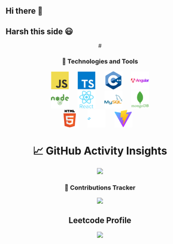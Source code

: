 ## Hi there 👋
## Harsh this side 😃

<div align="center">
	# <h3> 🔧 Technologies and Tools</h3>
	<img src="https://github.com/devicons/devicon/blob/master/icons/javascript/javascript-original.svg"
		title="JavaScript" alt="JavaScript" width="48" height="48"/>&nbsp; &nbsp; &nbsp;
	<img src="https://github.com/devicons/devicon/blob/master/icons/typescript/typescript-original.svg"
		title="TypeScript" alt="TypeScript" width="48" height="48"/>&nbsp; &nbsp; &nbsp;
	<img src="https://github.com/devicons/devicon/blob/master/icons/cplusplus/cplusplus-original.svg"
		title="C++" alt="C++" width="48" height="48"/>&nbsp; &nbsp; &nbsp;
	<img src="https://github.com/devicons/devicon/blob/master/icons/angular/angular-original-wordmark.svg"
		title="Angular" alt="Angular" width="48" height="48"/>
	<br/>
	<img src="https://github.com/devicons/devicon/blob/master/icons/nodejs/nodejs-plain-wordmark.svg"
		title="NodeJS" alt="NodeJS" width="48" height="48"/>&nbsp; &nbsp; &nbsp;
	<img src="https://github.com/devicons/devicon/blob/master/icons/react/react-original-wordmark.svg"
		title="React" alt="React" width="48" height="48"/>&nbsp; &nbsp; &nbsp;
	<img src="https://github.com/devicons/devicon/blob/master/icons/mysql/mysql-original-wordmark.svg"
		title="MySQL"  alt="MySQL" width="48" height="48"/>&nbsp; &nbsp; &nbsp;
	<img src="https://github.com/devicons/devicon/blob/master/icons/mongodb/mongodb-plain-wordmark.svg"
		title="MongoDB" alt="MongoDB" width="48" height="48"/>
	<br/>
	<img src="https://github.com/devicons/devicon/blob/master/icons/html5/html5-original-wordmark.svg"
		title="HTML" alt="HTML" width="48" height="48"/>&nbsp; &nbsp; &nbsp;
	<img src="https://github.com/devicons/devicon/blob/master/icons/tailwindcss/tailwindcss-original-wordmark.svg"
		title="TWCSS" alt="TWCSS" width="48" height="48"/>&nbsp; &nbsp; &nbsp;
  	<img src="https://github.com/devicons/devicon/blob/master/icons/vitejs/vitejs-original.svg"
		title="vite" alt="VITE" width="48" height="48"/>&nbsp; &nbsp; &nbsp;

# 📈 GitHub Activity Insights
![](https://github-readme-stats.vercel.app/api?username=hhchoksi&theme=tokyonight&hide_border=false&include_all_commits=false&count_private=false)<br/>

### 🌟 Contributions Tracker
![](https://github-readme-streak-stats.herokuapp.com/?user=hhchoksi&theme=tokyonight&hide_border=false)<br/>

## Leetcode Profile
![](https://leetcard.jacoblin.cool/choksi_harsh_18?ext=activity)
<!--
**hhchoksi/hhchoksi** is a ✨ _special_ ✨ repository because its `README.md` (this file) appears on your GitHub profile.

Here are some ideas to get you started:

- 🔭 I’m currently working on ...
- 🌱 I’m currently learning ...
- 👯 I’m looking to collaborate on ...
- 🤔 I’m looking for help with ...
- 💬 Ask me about ...
- 📫 How to reach me: ...
- 😄 Pronouns: ...
- ⚡ Fun fact: ...
-->
